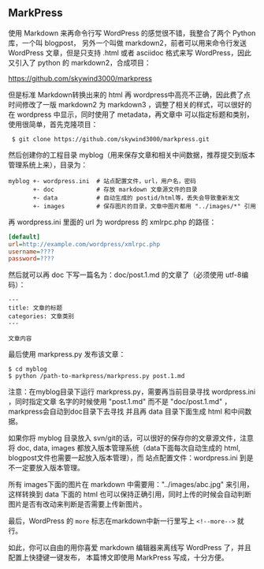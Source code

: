 MarkPress
---------

使用 Markdown 来再命令行写 WordPress 的感觉很不错，我整合了两个 Python 库，一个叫 blogpost，
另外一个叫做 markdown2，前者可以用来命令行发送 WordPress 文章，但是只支持 .html 或者 
asciidoc 格式来写 WordPress，因此又引入了 python 的 markdown2，合成项目：

<https://github.com/skywind3000/markpress>

但是标准 Markdown转换出来的 html 再 wordpress中高亮不正确，因此费了点时间修改了一版 markdown2
为 markdown3 ，调整了相关的样式，可以很好的在 wordpress 中显示，同时使用了 metadata，再文章中
可以指定标题和类别，使用很简单，首先克隆项目：
   
     $ git clone https://github.com/skywind3000/markpress.git

然后创建你的工程目录 myblog（用来保存文章和相关中间数据，推荐提交到版本管理系统上来），目录为：

```
myblog +- wordpress.ini  # 站点配置文件，url，用户名，密码
       +- doc            # 存放 markdown 文章源文件的目录
       +- data           # 自动生成的 postid/html等，丢失会导致重新发文
       +- images         # 保存图片的目录，文章中图片都用 "../images/*" 引用
```

<!--more-->

再 wordpress.ini 里面的 url 为 wordpress 的 xmlrpc.php 的路径：

```ini
[default]
url=http://example.com/wordpress/xmlrpc.php
username=????
password=????
```

然后就可以再 doc 下写一篇名为：doc/post.1.md 的文章了（必须使用 utf-8编码）：

```
---
title: 文章的标题
categories: 文章类别
---

文章内容
```

最后使用 markpress.py 发布该文章：

```
$ cd myblog
$ python /path-to-markpress/markpress.py post.1.md
```

注意：在myblog目录下运行 markpress.py，需要再当前目录寻找 wordpress.ini ，同时指定文章
名字的时候使用 "post.1.md" 而不是 "doc/post.1.md" ，markpress会自动到doc目录下去寻找
并且再 data 目录下面生成 html 和中间数据。

如果你将 myblog 目录放入 svn/git的话，可以很好的保存你的文章源文件，注意将 doc, data, images
都放入版本管理系统（data下面每次自动生成的 html, blogpost文件也需要一起放入版本管理），而
站点配置文件：wordpress.ini 到是不一定要放入版本管理。

所有 images下面的图片在 markdown 中需要用："../images/abc.jpg" 来引用，这样转换到 data
下面的 html 也可以保持正确引用，同时上传的时候会自动判断图片是否有改动来判断是否需要上传新图片。

最后，WordPress 的 `more` 标志在markdown中新一行里写上 `<!--more-->` 就行。 

如此，你可以自由的用你喜爱 markdown 编辑器来离线写 WordPress 了，并且配置上快捷键一键发布，
本篇博文即使用 MarkPress 写成，十分方便。



